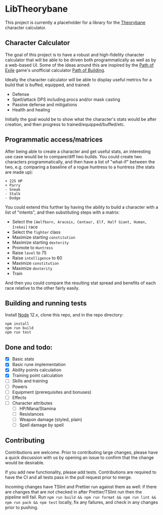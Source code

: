 # LibTheorybane

This project is currently a placeholder for a library for the [Theorybane](https://github.com/SBEmu/Theorybane) character calculator.

## Character Calculator

The goal of this project is to have a robust and high-fidelity character calculator that will be able to be driven both
programmatically as well as by a web-based UI. Some of the ideas around this are inspired by the [Path of Exile](https://www.pathofexile.com/)
game's unofficial calculator [Path of Building](https://github.com/Openarl/PathOfBuilding).

Ideally the character calculator will be able to display useful metrics for a build that is buffed, equipped, and trained:
 * Defense
 * Spell/attack DPS including procs and/or mask casting
 * Passive defense and mitigations
 * Health and healing
 
Initially the goal would be to show what the character's stats would be after creation, and then progress to trained/equipped/buffed/etc.

## Programmatic access/matrices

After being able to create a character and get useful stats, an interesting use case would be to compare/diff two builds. You could
create two characters programmatically, and then have a list of "what-if" between the two, e.g. comparing a baseline of a rogue huntress to a
huntress (the stats are made up):
```
+ 225 HP
+ Parry
- Sneak
- Stalk
- Dodge
```

You could extend this further by having the ability to build a character with a list of "intents", and then substituting steps with a matrix:
* Select the `[Aelfborn, Aracoix, Centaur, Elf, Half Giant, Human, Irekei]` race
* Select the `fighter` class
* Maximize starting `constitution`
* Maximize starting `dexterity`
* Promote to `Huntress`
* Raise `level` to 75
* Raise `intelligence` to 60
* Maximize `constitution`
* Maximize `dexterity`
* Train <skills>

And then you could compare the resulting stat spread and benefits of each race relative to the other fairly easily.

## Building and running tests

Install [Node](https://nodejs.org/en/) 12.x, clone this repo, and in the repo directory:
```shell script
npm install
npm run build
npm run test
```

## Done and todo:
* [x] Basic stats
* [x] Basic rune implementation
* [x] Ability points calculation
* [x] Training point calculation
* [ ] Skills and training
* [ ] Powers
* [ ] Equipment (prerequisites and bonuses)
* [ ] Effects
* [ ] Character attributes
  * [ ] HP/Mana/Stamina
  * [ ] Resistances
  * [ ] Weapon damage (styled, plain)
  * [ ] Spell damage by spell

## Contributing

Contributions are welcome. Prior to contributing large changes, please have a quick discussion with us by opening an issue to confirm
that the change would be desirable.

If you add new functionality, please add tests. Contributions are required to have the CI and all tests pass in the pull request prior to merge.

Incoming changes have TSlint and Prettier run against them as well: if there are changes that are not checked in after Prettier/TSlint run then the pipeline will fail. Run `npm run build && npm run format && npm run lint && npm run pack && npm test` locally, fix any failures, and check in any changes prior to pushing.